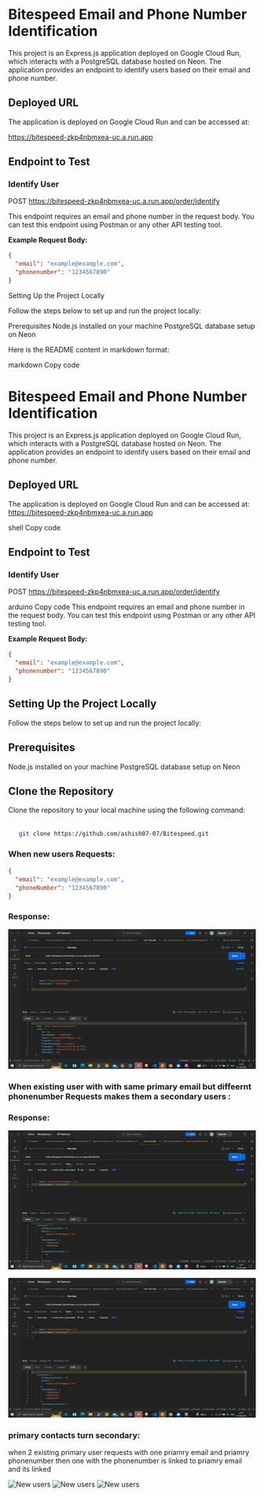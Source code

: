 # Bitespeed Email and Phone Number Identification

This project is an Express.js application deployed on Google Cloud Run, which interacts with a PostgreSQL database hosted on Neon. The application provides an endpoint to identify users based on their email and phone number.

## Deployed URL

The application is deployed on Google Cloud Run and can be accessed at:

https://bitespeed-zkp4nbmxea-uc.a.run.app

## Endpoint to Test

### Identify User

POST https://bitespeed-zkp4nbmxea-uc.a.run.app/order/identify

This endpoint requires an email and phone number in the request body. You can test this endpoint using Postman or any other API testing tool.

**Example Request Body:**

```json
{
  "email": "example@example.com",
  "phonenumber": "1234567890"
}
```

Setting Up the Project Locally

Follow the steps below to set up and run the project locally:

Prerequisites
Node.js installed on your machine
PostgreSQL database setup on Neon

Here is the README content in markdown format:

markdown
Copy code

# Bitespeed Email and Phone Number Identification

This project is an Express.js application deployed on Google Cloud Run, which interacts with a PostgreSQL database hosted on Neon. The application provides an endpoint to identify users based on their email and phone number.

## Deployed URL

The application is deployed on Google Cloud Run and can be accessed at:
https://bitespeed-zkp4nbmxea-uc.a.run.app

shell
Copy code

## Endpoint to Test

### Identify User

POST https://bitespeed-zkp4nbmxea-uc.a.run.app/order/identify

arduino
Copy code
This endpoint requires an email and phone number in the request body. You can test this endpoint using Postman or any other API testing tool.

**Example Request Body:**

```json
{
  "email": "example@example.com",
  "phonenumber": "1234567890"
}
```

## Setting Up the Project Locally

Follow the steps below to set up and run the project locally:

## Prerequisites

Node.js installed on your machine
PostgreSQL database setup on Neon

## Clone the Repository

Clone the repository to your local machine using the following command:

```bash

   git clone https://github.com/ashish07-07/Bitespeed.git

```

### When new users Requests:

```json
{
  "email": "example@example.com",
  "phoneNumber": "1234567890"
}
```

### Response:

![New users](./PUBLIC/image.jpg)

### When existing user with with same primary email but diffeernt phonenumber Requests makes them a secondary users :

### Response:

![New users](./PUBLIC/image1.png)

![New users](./PUBLIC/image2.jpg)

### primary contacts turn secondary:

when 2 existing primary user requests with one priamry email and priamry phonenumber then one with the phonenumber is linked to priamry email and its linked

![New users](./PUBLIC/image3.jpg)
![New users](./PUBLIC/image4.jpg)
![New users](./PUBLIC/image5.jpg)
